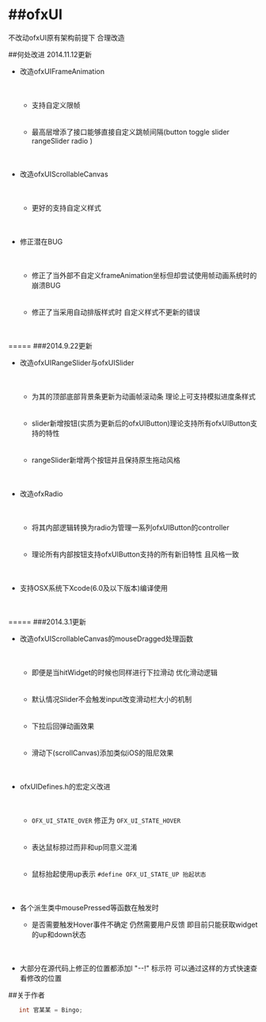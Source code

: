 ##ofxUI
=====

不改动ofxUI原有架构前提下 合理改造


##何处改进  2014.11.12更新
*  改造ofxUIFrameAnimation<br><br><br>
    * 支持自定义限帧 <br><br><br>
    * 最高层增添了接口能够直接自定义跳帧间隔(button toggle slider rangeSlider radio )<br><br><br>

*  改造ofxUIScrollableCanvas<br><br><br>
    * 更好的支持自定义样式<br><br><br>

*  修正潜在BUG<br><br><br>
    * 修正了当外部不自定义frameAnimation坐标但却尝试使用帧动画系统时的崩溃BUG<br><br><br>
    * 修正了当采用自动排版样式时 自定义样式不更新的错误<br><br><br>


=====
###2014.9.22更新


* 改造ofxUIRangeSlider与ofxUISlider<br><br><br>
    * 为其的顶部底部背景条更新为动画帧滚动条 理论上可支持模拟进度条样式<br><br><br>
    * slider新增按钮(实质为更新后的ofxUIButton)理论支持所有ofxUIButton支持的特性<br><br><br>
    * rangeSlider新增两个按钮并且保持原生拖动风格<br><br><br>


* 改造ofxRadio<br><br><br>
    * 将其内部逻辑转换为radio为管理一系列ofxUIButton的controller<br><br><br>
    * 理论所有内部按钮支持ofxUIButton支持的所有新旧特性 且风格一致<br><br><br>



* 支持OSX系统下Xcode(6.0及以下版本)编译使用 <br><br><br>


=====
###2014.3.1更新
* 改造ofxUIScrollableCanvas的mouseDragged处理函数<br><br><br>
    * 即便是当hitWidget的时候也同样进行下拉滑动 优化滑动逻辑<br><br><br>
    * 默认情况Slider不会触发input改变滑动栏大小的机制<br><br><br>
    * 下拉后回弹动画效果<br><br><br>
    * 滑动下(scrollCanvas)添加类似iOS的阻尼效果<br><br><br>

* ofxUIDefines.h的宏定义改进<br><br><br>
    * ``` OFX_UI_STATE_OVER ``` 修正为 ``` OFX_UI_STATE_HOVER ```
<br><br><br>
    * 表达鼠标掠过而非和up同意义混淆<br><br><br>
    * 鼠标抬起使用up表示 ``` #define OFX_UI_STATE_UP 抬起状态 ```<br><br><br>

* 各个派生类中mousePressed等函数在触发时 
    * 是否需要触发Hover事件不确定 仍然需要用户反馈 即目前只能获取widget的up和down状态 <br><br><br>
    
* 大部分在源代码上修正的位置都添加l "--!" 标示符 可以通过这样的方式快速查看修改的位置


##关于作者
```c
   int 官某某 = Bingo;
```
